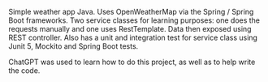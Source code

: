 Simple weather app Java. Uses OpenWeatherMap via the Spring / Spring Boot frameworks. 
Two service classes for learning purposes: one does the requests manually and one uses RestTemplate. 
Data then exposed using REST controller. 
Also has a unit and integration test for service class using Junit 5, Mockito and Spring Boot tests.

ChatGPT was used to learn how to do this project, as well as to help write the code.
